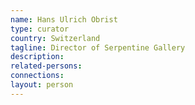 ```yaml
---
name: Hans Ulrich Obrist
type: curator
country: Switzerland
tagline: Director of Serpentine Gallery
description:
related-persons:
connections:
layout: person
---
```

